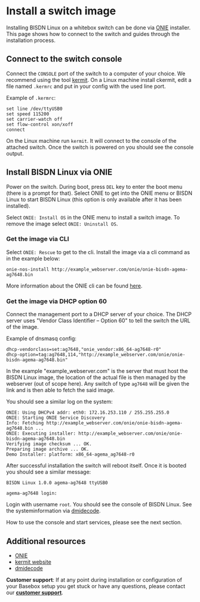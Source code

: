 # Install a switch image

Installing BISDN Linux on a whitebox switch can be done via [ONIE][ONIE] installer. This page shows how to connect to the switch and guides through the installation process.

## Connect to the switch console

Connect the `CONSOLE` port of the switch to a computer of your choice. We recommend using the tool [kermit][kermit]. On a Linux machine install ckermit, edit a file named `.kermrc` and put in your config with the used line port.

Example of `.kermrc`:

```
set line /dev/ttyUSB0
set speed 115200
set carrier-watch off
set flow-control xon/xoff
connect
```

On the Linux machine run `kermit`. It will connect to the console of the attached switch. Once the switch is powered on you should see the console output.

## Install BISDN Linux via ONIE

Power on the switch. During boot, press `DEL` key to enter the boot menu (there is a prompt for that). Select ONIE to get into the ONIE menu or BISDN Linux to start BISDN Linux (this option is only available after it has been installed).

Select `ONIE: Install OS` in the ONIE menu to install a switch image. To remove the image select `ONIE: Uninstall OS`.

### Get the image via CLI

Select `ONIE: Rescue` to get to the cli. Install the image via a cli command as in the example below:

```
onie-nos-install http://example_webserver.com/onie/onie-bisdn-agema-ag7648.bin
```

More information about the ONIE cli can be found [here](https://opencomputeproject.github.io/onie/cli/index.html#onie-nos-install).

### Get the image via DHCP option 60
Connect the management port to a DHCP server of your choice. The DHCP server uses "Vendor Class Identifier – Option 60" to tell the switch the URL of the image.

Example of dnsmasq config:

```
dhcp-vendorclass=set:ag7648,"onie_vendor:x86_64-ag7648-r0"
dhcp-option=tag:ag7648,114,"http://example_webserver.com/onie/onie-bisdn-agema-ag7648.bin"
```

In the example "example_webserver.com" is the server that must host the BISDN Linux image, the location of the actual file is then managed by the webserver (out of scope here). Any switch of type `ag7648` will be given the link and is then able to fetch the said image.

You should see a similar log on the system:

```
ONIE: Using DHCPv4 addr: eth0: 172.16.253.110 / 255.255.255.0
ONIE: Starting ONIE Service Discovery
Info: Fetching http://example_webserver.com/onie/onie-bisdn-agema-ag7648.bin ...
ONIE: Executing installer: http://example_webserver.com/onie/onie-bisdn-agema-ag7648.bin
Verifying image checksum ... OK.
Preparing image archive ... OK.
Demo Installer: platform: x86_64-agema_ag7648-r0
```

After successful installation the switch will reboot itself. Once it is booted you should see a similar message:

```
BISDN Linux 1.0.0 agema-ag7648 ttyUSB0

agema-ag7648 login:
```

Login with username `root`. You should see the console of BISDN Linux. See the systeminformation via [dmidecode][dmidecode].

How to use the console and start services, please see the next section.

## Additional resources 
* [ONIE][ONIE]
* [kermit website][kermit]
* [dmidecode][dmidecode]

**Customer support**: If at any point during installation or configuration of your Basebox setup you get stuck or have any questions, please contact our **[customer support](../customer_support.html#customer_support)**.

[kermit]: http://www.kermitproject.org/ (kermit website)
[ONIE]: http://www.onie.org/ (ONIE website)
[dmidecode]: https://wiki.ubuntuusers.de/dmidecode/ (dmidecode website)
